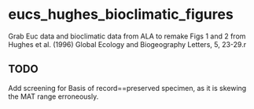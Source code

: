 # eucs_hughes_bioclimatic_figures

Grab Euc data and bioclimatic data from ALA to remake Figs 1 and 2 from
Hughes et al. (1996) Global Ecology and Biogeography Letters, 5, 23-29.r

## TODO

Add screening for Basis of record==preserved specimen, as it is skewing the MAT range erroneously.

